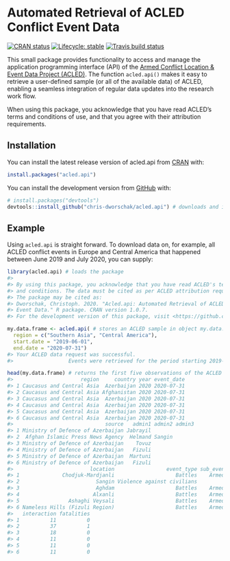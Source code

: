 
<!-- README.md is generated from README.Rmd. Please edit that file -->

# Automated Retrieval of ACLED Conflict Event Data

<!-- badges: start -->

[![CRAN
status](https://www.r-pkg.org/badges/version-last-release/acled.api)](https://CRAN.R-project.org/package=acled.api)
[![Lifecycle:
stable](https://img.shields.io/badge/lifecycle-stable-brightgreen.svg)](https://www.tidyverse.org/lifecycle/#stable)
[![Travis build
status](https://travis-ci.com/chris-dworschak/acled.api.svg?branch=master)](https://travis-ci.com/chris-dworschak/acled.api)
<!-- [![Lifecycle: stable](http://cranlogs.r-pkg.org/badges/grand-total/acled.api)](https://CRAN.R-project.org/package=acled.api) -->
<!-- badges: end -->

This small package provides functionality to access and manage the
application programming interface (API) of the [Armed Conflict Location
& Event Data Project (ACLED)](https://acleddata.com/). The function
`acled.api()` makes it easy to retrieve a user-defined sample (or all of
the available data) of ACLED, enabling a seamless integration of regular
data updates into the research work flow.

When using this package, you acknowledge that you have read ACLED’s
terms and conditions of use, and that you agree with their attribution
requirements.

## Installation

You can install the latest release version of acled.api from
[CRAN](https://CRAN.R-project.org) with:

``` r
install.packages("acled.api")
```

You can install the development version from
[GitHub](https://github.com/) with:

``` r
# install.packages("devtools")
devtools::install_github("chris-dworschak/acled.api") # downloads and installs the package
```

## Example

Using `acled.api` is straight forward. To download data on, for example,
all ACLED conflict events in Europe and Central America that happened
between June 2019 and July 2020, you can supply:

``` r
library(acled.api) # loads the package
#> 
#> By using this package, you acknowledge that you have read ACLED's terms
#> and conditions. The data must be cited as per ACLED attribution requirements.
#> The package may be cited as:
#> Dworschak, Christoph. 2020. "Acled.api: Automated Retrieval of ACLED Conflict
#> Event Data." R package. CRAN version 1.0.7.
#> For the development version of this package, visit <https://github.com/chris-dworschak/acled.api/>

my.data.frame <- acled.api( # stores an ACLED sample in object my.data.frame
  region = c("Southern Asia", "Central America"), 
  start.date = "2019-06-01", 
  end.date = "2020-07-31")
#> Your ACLED data request was successful.
#>                  Events were retrieved for the period starting 2019-06-01 until 2020-07-31.

head(my.data.frame) # returns the first five observations of the ACLED sample
#>                      region     country year event_date
#> 1 Caucasus and Central Asia  Azerbaijan 2020 2020-07-31
#> 2 Caucasus and Central Asia Afghanistan 2020 2020-07-31
#> 3 Caucasus and Central Asia  Azerbaijan 2020 2020-07-31
#> 4 Caucasus and Central Asia  Azerbaijan 2020 2020-07-31
#> 5 Caucasus and Central Asia  Azerbaijan 2020 2020-07-31
#> 6 Caucasus and Central Asia  Azerbaijan 2020 2020-07-31
#>                              source   admin1 admin2 admin3
#> 1 Ministry of Defence of Azerbaijan Jabrayil              
#> 2  Afghan Islamic Press News Agency  Helmand Sangin       
#> 3 Ministry of Defence of Azerbaijan    Tovuz              
#> 4 Ministry of Defence of Azerbaijan   Fizuli              
#> 5 Ministry of Defence of Azerbaijan  Martuni              
#> 6 Ministry of Defence of Azerbaijan   Fizuli              
#>                         location                 event_type sub_event_type
#> 1              Chodjuk-Mardjanli                    Battles    Armed clash
#> 2                         Sangin Violence against civilians         Attack
#> 3                         Aghdam                    Battles    Armed clash
#> 4                        Alxanli                    Battles    Armed clash
#> 5                Ashaghi Veysali                    Battles    Armed clash
#> 6 Nameless Hills (Fizuli Region)                    Battles    Armed clash
#>   interaction fatalities
#> 1          11          0
#> 2          37          1
#> 3          18          0
#> 4          11          0
#> 5          11          0
#> 6          11          0
```
